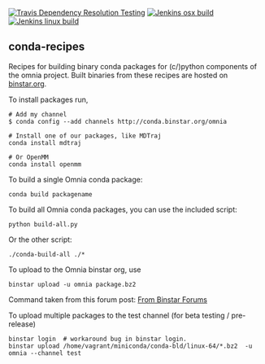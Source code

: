 [![Travis Dependency Resolution Testing](https://travis-ci.org/omnia-md/conda-recipes.svg?branch=master)](https://travis-ci.org/omnia-md/conda-recipes)
[![Jenkins `osx` build](https://jenkins.choderalab.org/job/conda-omnia-release-osx-2/badge/icon)](https://jenkins.choderalab.org/job/conda-omnia-release-osx-2/)
[![Jenkins `linux` build](https://jenkins.choderalab.org/job/conda-omnia-release-linux-vagrant/badge/icon)](https://jenkins.choderalab.org/job/conda-omnia-release-linux-vagrant/)

conda-recipes
-------------

Recipes for building binary conda packages for (c/)python components of the omnia project.
Built binaries from these recipes are hosted on [binstar.org](https://binstar.org/omnia).

To install packages run,

```
# Add my channel
$ conda config --add channels http://conda.binstar.org/omnia

# Install one of our packages, like MDTraj
conda install mdtraj

# Or OpenMM
conda install openmm
```

To build a single Omnia conda package:

```
conda build packagename
```

To build all Omnia conda packages, you can use the included script:

```
python build-all.py
```
Or the other script:

```
./conda-build-all ./*
```


To upload to the Omnia binstar org, use

```
binstar upload -u omnia package.bz2
```

Command taken from this forum post: [From Binstar Forums](https://groups.google.com/a/continuum.io/forum/#!topic/conda/uYtVRGW--iU)

To upload multiple packages to the test channel (for beta testing / pre-release)

```
binstar login  # workaround bug in binstar login.
binstar upload /home/vagrant/miniconda/conda-bld/linux-64/*.bz2  -u omnia --channel test
```
